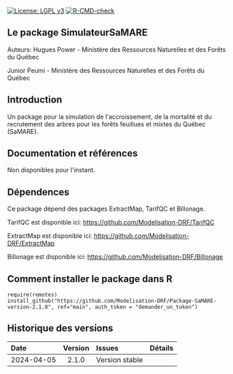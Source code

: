 [![License: LGPL v3](https://img.shields.io/badge/License-LGPL%20v3-blue.svg)](https://www.gnu.org/licenses/lgpl-3.0) [![R-CMD-check](https://github.com/Modelisation-DRF/Package-SaMARE-version-2.1.0/actions/workflows/R-CMD-check.yaml/badge.svg)](https://github.com/Modelisation-DRF/Package-SaMARE-version-2.1.0/actions/workflows/R-CMD-check.yaml)

## Le package SimulateurSaMARE

Auteurs: 
Hugues Power - Ministère des Ressources Naturelles et des Forêts du Québec

Junior Peumi - Ministère des Ressources Naturelles et des Forêts du Québec

## Introduction
Un package pour la simulation de l'accroissement, de la mortalité et du recrutement des arbres pour les forêts feuillues et mixtes du Québec (SaMARE).


## Documentation et références
Non disponibles pour l'instant.

## Dépendences
Ce package dépend des packages ExtractMap, TarifQC et Billonage.

TarifQC est disponible ici: https://github.com/Modelisation-DRF/TarifQC

ExtractMap est disponible ici: https://github.com/Modelisation-DRF/ExtractMap

Billonage est disponible ici: https://github.com/Modelisation-DRF/Billonage


## Comment installer le package dans R
```{r eval=FALSE, echo=FALSE, message=FALSE, warning=FALSE}
require(remotes)
install_github("https://github.com/Modelisation-DRF/Package-SaMARE-version-2.1.0", ref="main", auth_token = "demander_un_token")
```

## Historique des versions
| Date |  Version  | Issues |      Détails     |
|:-----|:---------:|:-------|:-----------------|
| 2024-04-05 |	2.1.0 |		Version stable |
